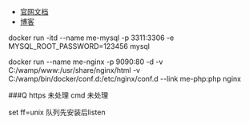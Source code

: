 + [官网文档](https://docs.docker.com/docker-for-windows/install-windows-home/)
+ [博客](https://www.cntofu.com/book/139/image/dockerfile/healthcheck.md)




docker run -itd --name me-mysql -p 3311:3306 -e MYSQL_ROOT_PASSWORD=123456 mysql

docker run --name me-nginx -p 9090:80 -d -v C:/wamp/www:/usr/share/nginx/html -v C:/wamp/bin/docker/conf.d:/etc/nginx/conf.d --link me-php:php nginx


###Q
https 未处理
cmd 未处理


set ff=unix
队列先安装后listen